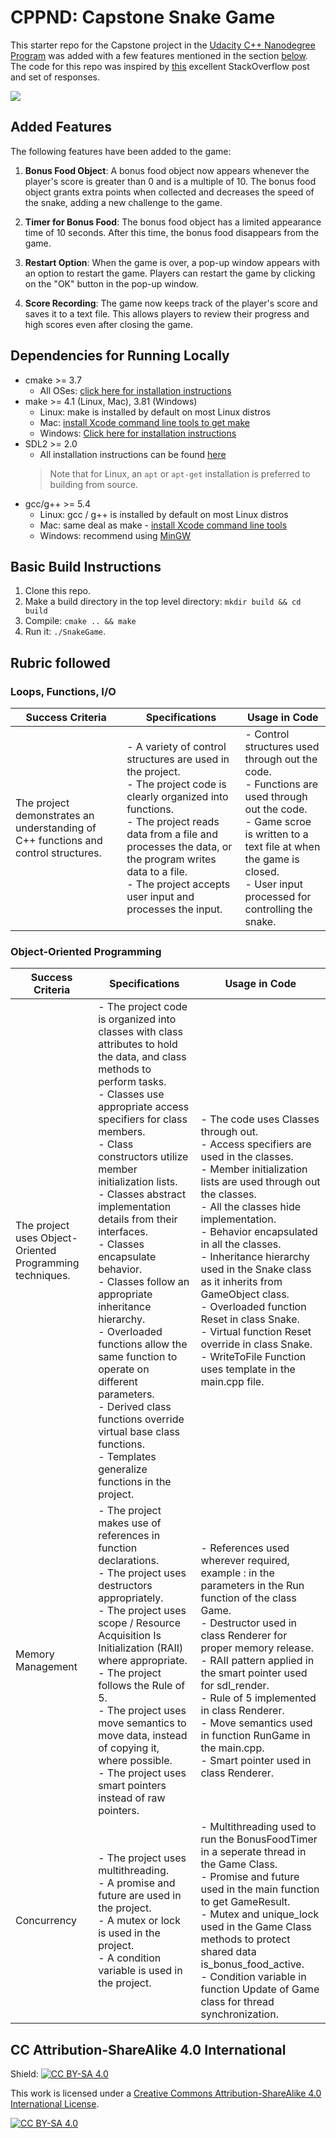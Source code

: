 # CPPND: Capstone Snake Game

This starter repo for the Capstone project in the [Udacity C++ Nanodegree Program](https://www.udacity.com/course/c-plus-plus-nanodegree--nd213) was added with a few features mentioned in the section [below](#added-features). The code for this repo was inspired by [this](https://codereview.stackexchange.com/questions/212296/snake-game-in-c-with-sdl) excellent StackOverflow post and set of responses.

<img src="snake_game.gif"/>


## Added Features

The following features have been added to the game:

1. **Bonus Food Object**: A bonus food object now appears whenever the player's score is greater than 0 and is a multiple of 10. The bonus food object grants extra points when collected and decreases the speed of the snake, adding a new challenge to the game.

2. **Timer for Bonus Food**: The bonus food object has a limited appearance time of 10 seconds. After this time, the bonus food disappears from the game.

3. **Restart Option**: When the game is over, a pop-up window appears with an option to restart the game. Players can restart the game by clicking on the "OK" button in the pop-up window.

4. **Score Recording**: The game now keeps track of the player's score and saves it to a text file. This allows players to review their progress and high scores even after closing the game.


## Dependencies for Running Locally
* cmake >= 3.7
  * All OSes: [click here for installation instructions](https://cmake.org/install/)
* make >= 4.1 (Linux, Mac), 3.81 (Windows)
  * Linux: make is installed by default on most Linux distros
  * Mac: [install Xcode command line tools to get make](https://developer.apple.com/xcode/features/)
  * Windows: [Click here for installation instructions](http://gnuwin32.sourceforge.net/packages/make.htm)
* SDL2 >= 2.0
  * All installation instructions can be found [here](https://wiki.libsdl.org/Installation)
  >Note that for Linux, an `apt` or `apt-get` installation is preferred to building from source. 
* gcc/g++ >= 5.4
  * Linux: gcc / g++ is installed by default on most Linux distros
  * Mac: same deal as make - [install Xcode command line tools](https://developer.apple.com/xcode/features/)
  * Windows: recommend using [MinGW](http://www.mingw.org/)

## Basic Build Instructions

1. Clone this repo.
2. Make a build directory in the top level directory: `mkdir build && cd build`
3. Compile: `cmake .. && make`
4. Run it: `./SnakeGame`.

## Rubric followed

### Loops, Functions, I/O

| Success Criteria                                                | Specifications                                                                                          | Usage in Code                                                                                                   |
| -------------------------------------------------------------- | ------------------------------------------------------------------------------------------------------- | ----------------------------------------------------------------------------------------------------------------- |
| The project demonstrates an understanding of C++ functions and control structures. | - A variety of control structures are used in the project.<br>- The project code is clearly organized into functions.<br>- The project reads data from a file and processes the data, or the program writes data to a file.<br>- The project accepts user input and processes the input. | - Control structures used through out the code.<br>- Functions are used through out the code.<br>- Game scroe is written to a text file at when the game is closed.<br>- User input processed for controlling the snake.             |

### Object-Oriented Programming

| Success Criteria                                                | Specifications                                                                                          | Usage in Code                                                                                                   |
| -------------------------------------------------------------- | ------------------------------------------------------------------------------------------------------- | ----------------------------------------------------------------------------------------------------------------- |
| The project uses Object-Oriented Programming techniques.       | - The project code is organized into classes with class attributes to hold the data, and class methods to perform tasks.<br>- Classes use appropriate access specifiers for class members.     <br>- Class constructors utilize member initialization lists.       <br>- Classes abstract implementation details from their interfaces.     <br>- Classes encapsulate behavior.       <br>- Classes follow an appropriate inheritance hierarchy.       <br>- Overloaded functions allow the same function to operate on different parameters.       <br>- Derived class functions override virtual base class functions.       <br>- Templates generalize functions in the project.       | - The code uses Classes through out.<br>- Access specifiers are used in the classes.<br>- Member initialization lists are used through out the classes.<br>- All the classes hide implementation.<br>- Behavior encapsulated in all the classes.<br>- Inheritance hierarchy used in the Snake class as it inherits from GameObject class.<br>- Overloaded function Reset in class Snake.<br>- Virtual function Reset override in class Snake.<br>- WriteToFile Function uses template in the main.cpp file.       |
| Memory Management                                              | - The project makes use of references in function declarations.       <br>- The project uses destructors appropriately.       <br>- The project uses scope / Resource Acquisition Is Initialization (RAII) where appropriate.       <br>- The project follows the Rule of 5.       <br>- The project uses move semantics to move data, instead of copying it, where possible.       <br>- The project uses smart pointers instead of raw pointers.       | - References used wherever required, example : in the parameters in the Run function of the class Game.<br>- Destructor used in class Renderer for proper memory release.<br>- RAII pattern applied in the smart pointer used for sdl_render.<br>- Rule of 5 implemented in class Renderer.<br>- Move semantics used in function RunGame in the main.cpp.<br>- Smart pointer used in class Renderer.       |
| Concurrency                                                    | - The project uses multithreading.       <br>- A promise and future are used in the project.       <br>- A mutex or lock is used in the project.       <br>- A condition variable is used in the project.       | - Multithreading used to run the BonusFoodTimer in a seperate thread in the Game Class.<br>- Promise and future used in the main function to get GameResult.<br>- Mutex and unique_lock used in the Game Class methods to protect shared data is_bonus_food_active.<br>- Condition variable in function Update of Game class for thread synchronization.       |

## CC Attribution-ShareAlike 4.0 International


Shield: [![CC BY-SA 4.0][cc-by-sa-shield]][cc-by-sa]

This work is licensed under a
[Creative Commons Attribution-ShareAlike 4.0 International License][cc-by-sa].

[![CC BY-SA 4.0][cc-by-sa-image]][cc-by-sa]

[cc-by-sa]: http://creativecommons.org/licenses/by-sa/4.0/
[cc-by-sa-image]: https://licensebuttons.net/l/by-sa/4.0/88x31.png
[cc-by-sa-shield]: https://img.shields.io/badge/License-CC%20BY--SA%204.0-lightgrey.svg
